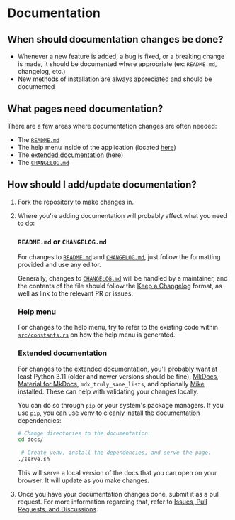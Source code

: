 # Documentation

## When should documentation changes be done?

- Whenever a new feature is added, a bug is fixed, or a breaking change is made, it should be documented where
  appropriate (ex: `README.md`, changelog, etc.)
- New methods of installation are always appreciated and should be documented

## What pages need documentation?

There are a few areas where documentation changes are often needed:

- The [`README.md`](https://github.com/ClementTsang/bottom/blob/main/README.md)
- The help menu inside of the application (located [here](https://github.com/ClementTsang/bottom/blob/main/src/constants.rs))
- The [extended documentation](https://clementtsang.github.io/bottom/nightly/) (here)
- The [`CHANGELOG.md`](https://github.com/ClementTsang/bottom/blob/main/CHANGELOG.md)

## How should I add/update documentation?

1. Fork the repository to make changes in.

2. Where you're adding documentation will probably affect what you need to do:

   <h3><code>README.md</code> or <code>CHANGELOG.md</code></h3>

   For changes to [`README.md`](https://github.com/ClementTsang/bottom/blob/main/README.md) and [`CHANGELOG.md`](https://github.com/ClementTsang/bottom/blob/main/CHANGELOG.md), just follow the formatting provided and use any editor.

   Generally, changes to [`CHANGELOG.md`](https://github.com/ClementTsang/bottom/blob/main/CHANGELOG.md) will be handled
   by a maintainer, and the contents of the file should follow the [Keep a Changelog](https://keepachangelog.com/en/1.0.0/)
   format, as well as link to the relevant PR or issues.

   <h3>Help menu</h3>

   For changes to the help menu, try to refer to the existing code within [`src/constants.rs`](https://github.com/ClementTsang/bottom/blob/main/src/constants.rs) on how the help menu is generated.

   <h3>Extended documentation</h3>

   For changes to the extended documentation, you'll probably want at least Python 3.11 (older and newer versions
   should be fine), [MkDocs](https://www.mkdocs.org/), [Material for MkDocs](https://squidfunk.github.io/mkdocs-material/),
   `mdx_truly_sane_lists`, and optionally [Mike](https://github.com/jimporter/mike) installed. These can help with
   validating your changes locally.

   You can do so through `pip` or your system's package managers. If you use `pip`, you can use venv to cleanly install
   the documentation dependencies:

   ```bash
   # Change directories to the documentation.
   cd docs/

    # Create venv, install the dependencies, and serve the page.
   ./serve.sh
   ```

   This will serve a local version of the docs that you can open on your browser. It will update as you make changes.

3. Once you have your documentation changes done, submit it as a pull request. For more information regarding that,
   refer to [Issues, Pull Requests, and Discussions](issues-and-pull-requests.md).
